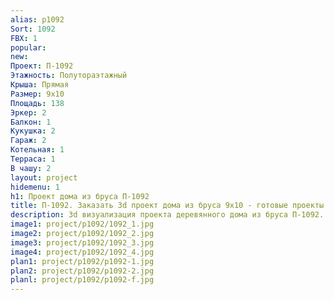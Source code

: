```yaml
---
alias: p1092
Sort: 1092
FBX: 1
popular: 
new: 
Проект: П-1092
Этажность: Полутораэтажный
Крыша: Прямая
Размер: 9х10
Площадь: 138
Эркер: 2
Балкон: 1
Кукушка: 2
Гараж: 2
Котельная: 1
Терраса: 1
В чашу: 2
layout: project
hidemenu: 1
h1: Проект дома из бруса П-1092
title: П-1092. Заказать 3d проект дома из бруса 9х10 - готовые проекты
description: 3d визуализация проекта деревянного дома из бруса П-1092. Площадь 138 м2, размер 9х10. Вы можете внести любые изменения в проект.
image1: project/p1092/1092_1.jpg
image2: project/p1092/1092_2.jpg
image3: project/p1092/1092_3.jpg
image4: project/p1092/1092_4.jpg
plan1: project/p1092/p1092-1.jpg
plan2: project/p1092/p1092-2.jpg
planl: project/p1092/p1092-f.jpg
---
```

